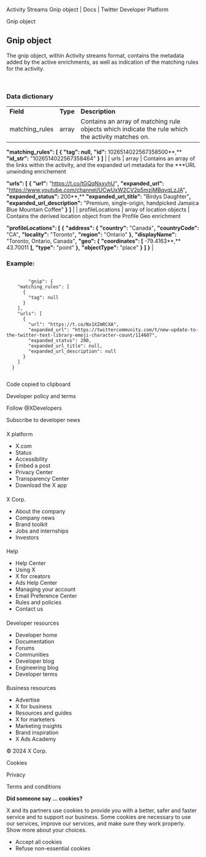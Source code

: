 



Activity Streams Gnip object | Docs | Twitter Developer Platform 





































































































Gnip object



Gnip object
-----------


The gnip object, within Activity streams format, contains the metadata added by the active enrichments, as well as indication of the matching rules for the activity.


 
### Data dictionary




|  |  |  |
| --- | --- | --- |
| **Field** | **Type** | **Description** |
| matching\_rules | array | Contains an array of matching rule objects which indicate the rule which the activity matches on.
 **"matching\_rules": [**
**{**
**"tag": null,**
**"id":** 1026514022567358500**,**
**"id\_str":** "1026514022567358464"
**}**
**]** |
| urls | array | Contains an array of the links within the activity, and the expanded url metadata for the \*\*\*URL unwinding enrichement

**"urls": [**
**{**
**"url":** "https://t.co/tGQqNxxyhU"**,**
**"expanded\_url":** "https://www.youtube.com/channel/UCwUxW2CV2p5mzjMBqvqLzJA"**,**
**"expanded\_status":** 200**,**
**"expanded\_url\_title":** "Birdys Daughter"**,**
**"expanded\_url\_description":** "Premium, single-origin, handpicked Jamaica Blue Mountain Coffee"
**}**
**]** |
| profileLocations | array of location objects | Contains the derived location object from the Profile Geo enrichment

**"profileLocations": [**
**{**
**"address": {**
**"country":** "Canada"**,**
**"countryCode":** "CA"**,**
**"locality":** "Toronto"**,**
**"region":** "Ontario"
**},**
**"displayName":** "Toronto, Ontario, Canada"**,**
**"geo": {**
**"coordinates": [**
-79.4163**,**
43.70011
**],**
**"type":** "point"
**},**
**"objectType":** "place"
**}**
**]**
**}** |






### Example:












```

        "gnip": {
    "matching_rules": [
      {
        "tag": null
      }
    ],
    "urls": [
      {
        "url": "https://t.co/Nx1XZmRCXA",
        "expanded_url": "https://twittercommunity.com/t/new-update-to-the-twitter-text-library-emoji-character-count/114607",
        "expanded_status": 200,
        "expanded_url_title": null,
        "expanded_url_description": null
      }
    ]
  }
    
```





Code copied to clipboard





















Developer policy and terms


Follow @XDevelopers


Subscribe to developer news












#### 
 X platform


* X.com
* Status
* Accessibility
* Embed a post
* Privacy Center
* Transparency Center
* Download the X app




#### 
 X Corp.


* About the company
* Company news
* Brand toolkit
* Jobs and internships
* Investors




#### 
 Help


* Help Center
* Using X
* X for creators
* Ads Help Center
* Managing your account
* Email Preference Center
* Rules and policies
* Contact us




#### 
 Developer resources


* Developer home
* Documentation
* Forums
* Communities
* Developer blog
* Engineering blog
* Developer terms




#### 
 Business resources


* Advertise
* X for business
* Resources and guides
* X for marketers
* Marketing insights
* Brand inspiration
* X Ads Academy









 © 2024 X Corp.
 


Cookies


Privacy


Terms and conditions






















**Did someone say … cookies?**  
  


 X and its partners use cookies to provide you with a better, safer and
 faster service and to support our business. Some cookies are necessary to use
 our services, improve our services, and make sure they work properly.
 Show more about your choices.


 




* Accept all cookies
* Refuse non-essential cookies















